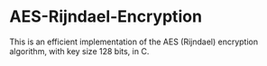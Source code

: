# AES-Rijndael-Encryption
This is an efficient implementation of the AES (Rijndael) encryption algorithm, with key size 128 bits, in C.

